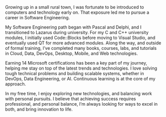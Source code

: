 Growing up in a small rural town, I was fortunate to be introduced to computers and technology early on. That exposure led me to pursue a career in Software Engineering.

My Software Engineering path began with Pascal and Delphi, and I transitioned to Lazarus during university. For my C and C++ university modules, I initially used Code::Blocks before moving to Visual Studio, and eventually used QT for more advanced modules. Along the way, and outside of formal training, I’ve completed many books, courses, labs, and tutorials in Cloud, Data, DevOps, Desktop, Mobile, and Web technologies.

Earning 14 Microsoft certifications has been a key part of my journey, helping me stay on top of the latest trends and technologies. I love solving tough technical problems and building scalable systems, whether in DevOps, Data Engineering, or AI. Continuous learning is at the core of my approach.

In my free time, I enjoy exploring new technologies, and balancing work with personal pursuits. I believe that achieving success requires professional, and personal balance, I’m always looking for ways to excel in both, and bring innovation to life.